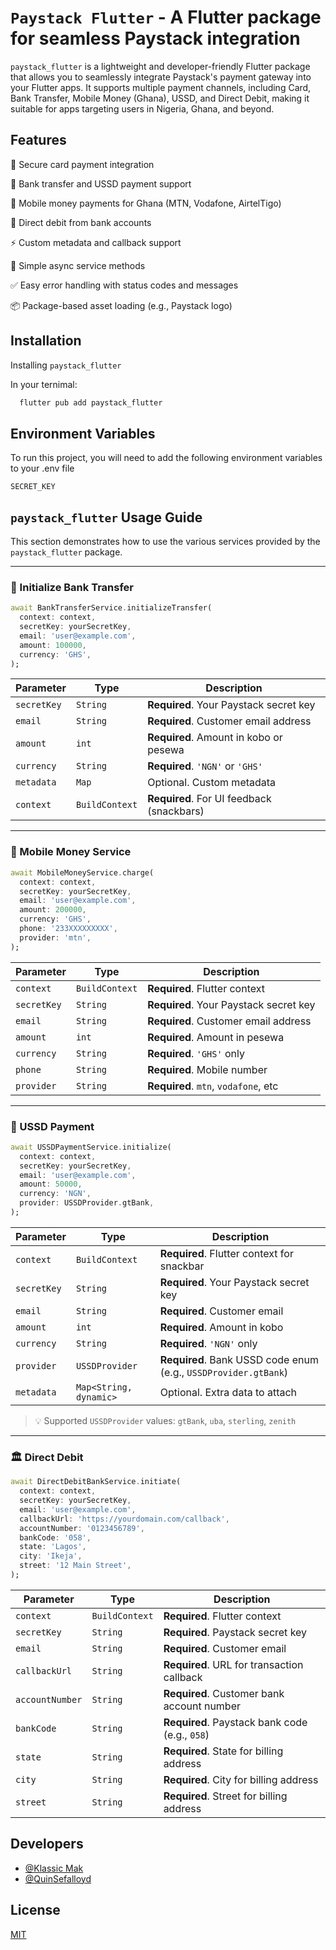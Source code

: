 
# `Paystack Flutter` - A Flutter package for seamless Paystack integration

`paystack_flutter` is a lightweight and developer-friendly Flutter package that allows you to seamlessly integrate Paystack's payment gateway into your Flutter apps. It supports multiple payment channels, including Card, Bank Transfer, Mobile Money (Ghana), USSD, and Direct Debit, making it suitable for apps targeting users in Nigeria, Ghana, and beyond.


## Features

🔐 Secure card payment integration

💸 Bank transfer and USSD payment support

📲 Mobile money payments for Ghana (MTN, Vodafone, AirtelTigo)

🏦 Direct debit from bank accounts

⚡ Custom metadata and callback support

🔁 Simple async service methods

✅ Easy error handling with status codes and messages

📦 Package-based asset loading (e.g., Paystack logo)


## Installation

Installing  `paystack_flutter` 

In your ternimal:

```bash
  flutter pub add paystack_flutter
```
    
## Environment Variables

To run this project, you will need to add the following environment variables to your .env file

`SECRET_KEY`



## `paystack_flutter` Usage Guide

This section demonstrates how to use the various services provided by the `paystack_flutter` package.

---

### 🏦 Initialize Bank Transfer

```dart
await BankTransferService.initializeTransfer(
  context: context,
  secretKey: yourSecretKey,
  email: 'user@example.com',
  amount: 100000,
  currency: 'GHS',
);
```

| Parameter   | Type           | Description                               |
|-------------|----------------|-------------------------------------------|
| `secretKey` | `String`       | **Required**. Your Paystack secret key    |
| `email`     | `String`       | **Required**. Customer email address      |
| `amount`    | `int`          | **Required**. Amount in kobo or pesewa    |
| `currency`  | `String`       | **Required**. `'NGN'` or `'GHS'`          |
| `metadata`  | `Map`          | Optional. Custom metadata                 |
| `context`   | `BuildContext` | **Required**. For UI feedback (snackbars) |

---

### 📱 Mobile Money Service

```dart
await MobileMoneyService.charge(
  context: context,
  secretKey: yourSecretKey,
  email: 'user@example.com',
  amount: 200000,
  currency: 'GHS',
  phone: '233XXXXXXXXX',
  provider: 'mtn',
);
```

| Parameter   | Type     | Description                          |
|-------------|----------|--------------------------------------|
| `context`   | `BuildContext` | **Required**. Flutter context |
| `secretKey` | `String` | **Required**. Your Paystack secret key |
| `email`     | `String` | **Required**. Customer email address |
| `amount`    | `int`    | **Required**. Amount in pesewa       |
| `currency`  | `String` | **Required**. `'GHS'` only           |
| `phone`     | `String` | **Required**. Mobile number          |
| `provider`  | `String` | **Required**. `mtn`, `vodafone`, etc |

---

### 📲 USSD Payment

```dart
await USSDPaymentService.initialize(
  context: context,
  secretKey: yourSecretKey,
  email: 'user@example.com',
  amount: 50000,
  currency: 'NGN',
  provider: USSDProvider.gtBank,
);
```

| Parameter   | Type                   | Description                                                     |
|-------------|------------------------|-----------------------------------------------------------------|
| `context`   | `BuildContext`         | **Required**. Flutter context for snackbar                      |
| `secretKey` | `String`               | **Required**. Your Paystack secret key                          |
| `email`     | `String`               | **Required**. Customer email                                    |
| `amount`    | `int`                  | **Required**. Amount in kobo                                    |
| `currency`  | `String`               | **Required**. `'NGN'` only                                      |
| `provider`  | `USSDProvider`         | **Required**. Bank USSD code enum (e.g., `USSDProvider.gtBank`) |
| `metadata`  | `Map<String, dynamic>` | Optional. Extra data to attach                                  |

> 💡 Supported `USSDProvider` values: `gtBank`, `uba`, `sterling`, `zenith`

---

### 🏛️ Direct Debit

```dart
await DirectDebitBankService.initiate(
  context: context,
  secretKey: yourSecretKey,
  email: 'user@example.com',
  callbackUrl: 'https://yourdomain.com/callback',
  accountNumber: '0123456789',
  bankCode: '058',
  state: 'Lagos',
  city: 'Ikeja',
  street: '12 Main Street',
);
```

| Parameter       | Type           | Description                                    |
|-----------------|----------------|------------------------------------------------|
| `context`       | `BuildContext` | **Required**. Flutter context                  |
| `secretKey`     | `String`       | **Required**. Paystack secret key              |
| `email`         | `String`       | **Required**. Customer email                   |
| `callbackUrl`   | `String`       | **Required**. URL for transaction callback     |
| `accountNumber` | `String`       | **Required**. Customer bank account number     |
| `bankCode`      | `String`       | **Required**. Paystack bank code (e.g., `058`) |
| `state`         | `String`       | **Required**. State for billing address        |
| `city`          | `String`       | **Required**. City for billing address         |
| `street`        | `String`       | **Required**. Street for billing address       |

## Developers

- [@Klassic Mak](https://www.github.com/Klassic-Mak)
- [@QuinSefalloyd](https://github.com/QuinTekInc)


## License

[MIT](https://choosealicense.com/licenses/mit/)


